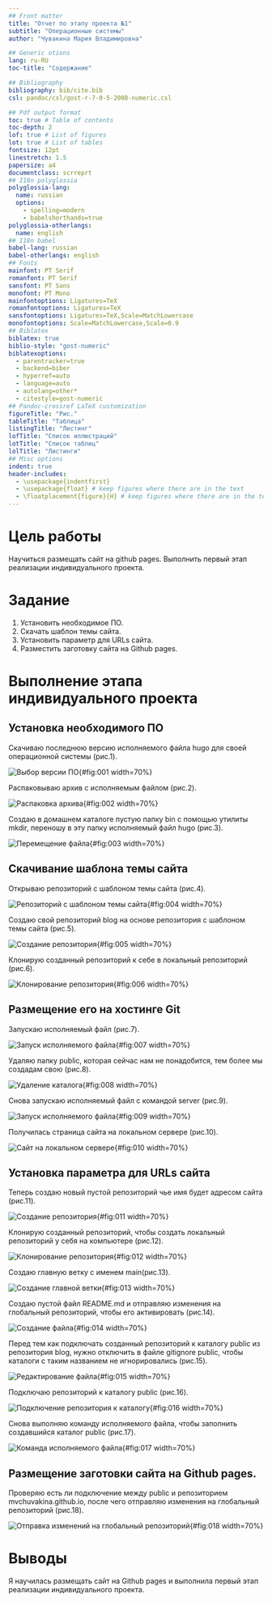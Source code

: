 ```yaml
---
## Front matter
title: "Отчет по этапу проекта №1"
subtitle: "Операционные системы"
author: "Чувакина Мария Владимировна"

## Generic otions
lang: ru-RU
toc-title: "Содержание"

## Bibliography
bibliography: bib/cite.bib
csl: pandoc/csl/gost-r-7-0-5-2008-numeric.csl

## Pdf output format
toc: true # Table of contents
toc-depth: 2
lof: true # List of figures
lot: true # List of tables
fontsize: 12pt
linestretch: 1.5
papersize: a4
documentclass: scrreprt
## I18n polyglossia
polyglossia-lang:
  name: russian
  options:
	- spelling=modern
	- babelshorthands=true
polyglossia-otherlangs:
  name: english
## I18n babel
babel-lang: russian
babel-otherlangs: english
## Fonts
mainfont: PT Serif
romanfont: PT Serif
sansfont: PT Sans
monofont: PT Mono
mainfontoptions: Ligatures=TeX
romanfontoptions: Ligatures=TeX
sansfontoptions: Ligatures=TeX,Scale=MatchLowercase
monofontoptions: Scale=MatchLowercase,Scale=0.9
## Biblatex
biblatex: true
biblio-style: "gost-numeric"
biblatexoptions:
  - parentracker=true
  - backend=biber
  - hyperref=auto
  - language=auto
  - autolang=other*
  - citestyle=gost-numeric
## Pandoc-crossref LaTeX customization
figureTitle: "Рис."
tableTitle: "Таблица"
listingTitle: "Листинг"
lofTitle: "Список иллюстраций"
lotTitle: "Список таблиц"
lolTitle: "Листинги"
## Misc options
indent: true
header-includes:
  - \usepackage{indentfirst}
  - \usepackage{float} # keep figures where there are in the text
  - \floatplacement{figure}{H} # keep figures where there are in the text
---
```


# Цель работы

Научиться размещать сайт на github pages. Выполнить первый этап реализации индивидуального проекта.

# Задание

1. Установить необходимое ПО.
2. Скачать шаблон темы сайта.
3. Установить параметр для URLs сайта.
4. Разместить заготовку сайта на Github pages.


# Выполнение этапа индивидуального проекта

## Установка необходимого ПО

Скачиваю последнюю версию исполняемого файла hugo для своей операционной системы (рис.1).

![Выбор версии ПО](image/01.png){#fig:001 width=70%}

Распаковываю архив с исполняемым файлом (рис.2).

![Распаковка архива](image/02.png){#fig:002 width=70%}

Создаю в домашнем каталоге пустую папку bin с помощью утилиты mkdir, переношу в эту папку исполняемый файл hugo (рис.3).

![Перемещение файла](image/03.png){#fig:003 width=70%}

## Скачивание шаблона темы сайта

Открываю репозиторий с шаблоном темы сайта (рис.4).

![Репозиторий с шаблоном темы сайта](image/04.png){#fig:004 width=70%}

Создаю свой репозиторий blog на основе репозитория с шаблоном темы сайта (рис.5).

![Создание репозитория](image/05.png){#fig:005 width=70%}

Клонирую созданный репозиторий к себе в локальный репозиторий (рис.6).

![Клонирование репозитория](image/06.png){#fig:006 width=70%}

## Размещение его на хостинге Git

Запускаю исполняемый файл (рис.7).

![Запуск исполняемого файла](image/07.png){#fig:007 width=70%}

Удаляю папку public, которая сейчас нам не понадобится, тем более мы создадам свою (рис.8).

![Удаление каталога](image/08.png){#fig:008 width=70%}

Снова запускаю исполняемый файл с командой server (рис.9).

![Запуск исполняемого файла](image/09.png){#fig:009 width=70%}

Получилась страница сайта на локальном сервере (рис.10).

![Сайт на локальном сервере](image/10.png){#fig:010 width=70%}

## Установка параметра для URLs сайта

Теперь создаю новый пустой репозиторий чье имя будет адресом сайта (рис.11).

![Создание репозитория](image/11.png){#fig:011 width=70%}

Клонирую созданный репозиторий, чтобы создать локальный репозиторий у себя на компьютере (рис.12).

![Клонирование репозитория](image/12.png){#fig:012 width=70%}

Создаю главную ветку с именем main(рис.13).

![Создание главной ветки](image/13.png){#fig:013 width=70%}

Создаю пустой файл README.md и отправляю изменения на глобальный репозиторий, чтобы его активировать (рис.14).

![Создание файла](image/14.png){#fig:014 width=70%}

Перед тем как подключать созданный репозиторий к каталогу public из репозитория blog, нужно отключить в файле gitignore public, чтобы каталоги с таким названием не игнорировались (рис.15).

![Редактирование файла](image/15.png){#fig:015 width=70%}

Подключаю репозиторий к каталогу public (рис.16).

![Подключение репозитория к каталогу](image/16.png){#fig:016 width=70%}

Снова выполняю команду исполняемого файла, чтобы заполнить создавшийся каталог public (рис.17).

![Команда исполняемого файла](image/17.png){#fig:017 width=70%}

## Размещение заготовки сайта на Github pages.

Проверяю есть ли подключение между public и репозиторием mvchuvakina.github.io, после чего отправляю изменения на глобальный репозиторий (рис.18).

![Отправка изменений на глобальный репозиторий](image/18.png){#fig:018 width=70%}

# Выводы

Я научилась размещать сайт на Github pages и выполнила первый этап реализации индивидуального проекта.




